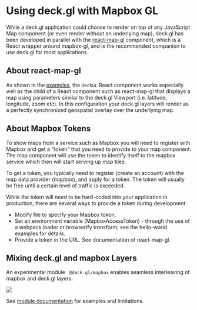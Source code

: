 # Using deck.gl with Mapbox GL

While a deck.gl application could choose to render on top of any JavaScript Map component (or even render without an underlying map), deck.gl has been developed in parallel with the [react-map-gl](https://github.com/uber/react-map-gl) component, which is a React wrapper around mapbox-gl, and is the recommended companion to use deck.gl for most applications.

## About react-map-gl

As shown in the [examples](https://github.com/uber/deck.gl/tree/6.3-release/examples/), the `DeckGL` React component works especially well as the child of a React component such as react-map-gl that displays a map using parameters similar to the deck.gl Viewport (i.e. latitude, longitude, zoom etc). In this configuration your deck.gl layers will render as a perfectly synchronized geospatial overlay over the underlying map.

## About Mapbox Tokens

To show maps from a service such as Mapbox you will need to register with Mapbox and get a "token" that you need to provide to your map component. The map component will use the token to identify itself to the mapbox service which then will start serving up map tiles.

To get a token, you typically need to register (create an account) with the map data provider (mapbox), and apply for a token. The token will usually be free until a certain level of traffic is exceeded.

While the token will need to be hard-coded into your application in production, there are several ways to provide a token during development:

* Modify file to specify your Mapbox token,
* Set an environment variable (MapboxAccessToken) - through the use of a webpack loader or browserify transform, see the hello-world examples for details.
* Provide a token in the URL. See documentation of react-map-gl.


## Mixing deck.gl and mapbox Layers

An experimental module ` @deck.gl/mapbox` enables seamless interleaving of mapbox and deck.gl layers.

<img src="https://raw.github.com/uber-common/deck.gl-data/master/images/whats-new/mapbox-layers.jpg" />

See [module documentation](/docs/api-reference/mapbox/overview.md) for examples and limitations.
